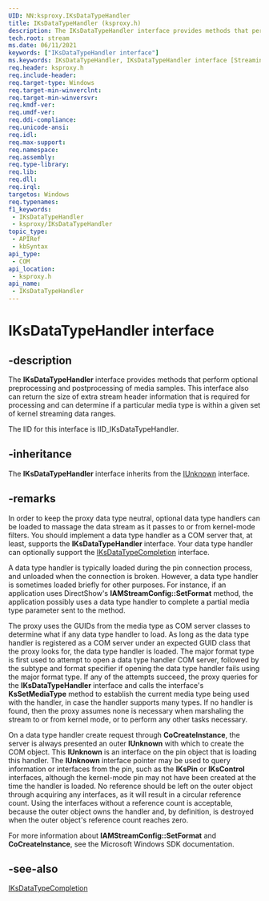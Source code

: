 ```yaml
---
UID: NN:ksproxy.IKsDataTypeHandler
title: IKsDataTypeHandler (ksproxy.h)
description: The IKsDataTypeHandler interface provides methods that perform optional preprocessing and postprocessing of media samples.
tech.root: stream
ms.date: 06/11/2021
keywords: ["IKsDataTypeHandler interface"]
ms.keywords: IKsDataTypeHandler, IKsDataTypeHandler interface [Streaming Media Devices], IKsDataTypeHandler interface [Streaming Media Devices],described, ksproxy/IKsDataTypeHandler, ksproxy_fd2ab182-1556-438e-bc5e-fe1339d0d865.xml, stream.iksdatatypehandler
req.header: ksproxy.h
req.include-header: 
req.target-type: Windows
req.target-min-winverclnt: 
req.target-min-winversvr: 
req.kmdf-ver: 
req.umdf-ver: 
req.ddi-compliance: 
req.unicode-ansi: 
req.idl: 
req.max-support: 
req.namespace: 
req.assembly: 
req.type-library: 
req.lib: 
req.dll: 
req.irql: 
targetos: Windows
req.typenames: 
f1_keywords:
 - IKsDataTypeHandler
 - ksproxy/IKsDataTypeHandler
topic_type:
 - APIRef
 - kbSyntax
api_type:
 - COM
api_location:
 - ksproxy.h
api_name:
 - IKsDataTypeHandler
---
```


# IKsDataTypeHandler interface

## -description

The **IKsDataTypeHandler** interface provides methods that perform optional preprocessing and postprocessing of media samples. This interface also can return the size of extra stream header information that is required for processing and can determine if a particular media type is within a given set of kernel streaming data ranges.

The IID for this interface is IID_IKsDataTypeHandler.

## -inheritance

The **IKsDataTypeHandler** interface inherits from the [IUnknown](/windows/win32/api/unknwn/nn-unknwn-iunknown) interface.

## -remarks

In order to keep the proxy data type neutral, optional data type handlers can be loaded to massage the data stream as it passes to or from kernel-mode filters. You should implement a data type handler as a COM server that, at least, supports the **IKsDataTypeHandler** interface. Your data type handler can optionally support the [IKsDataTypeCompletion](/windows-hardware/drivers/ddi/ksproxy/nn-ksproxy-iksdatatypecompletion) interface.

A data type handler is typically loaded during the pin connection process, and unloaded when the connection is broken. However, a data type handler is sometimes loaded briefly for other purposes. For instance, if an application uses DirectShow's **IAMStreamConfig::SetFormat** method, the application possibly uses a data type handler to complete a partial media type parameter sent to the method.

The proxy uses the GUIDs from the media type as COM server classes to determine what if any data type handler to load. As long as the data type handler is registered as a COM server under an expected GUID class that the proxy looks for, the data type handler is loaded. The major format type is first used to attempt to open a data type handler COM server, followed by the subtype and format specifier if opening the data type handler fails using the major format type. If any of the attempts succeed, the proxy queries for the **IKsDataTypeHandler** interface and calls the interface's **KsSetMediaType** method to establish the current media type being used with the handler, in case the handler supports many types. If no handler is found, then the proxy assumes none is necessary when marshaling the stream to or from kernel mode, or to perform any other tasks necessary.

On a data type handler create request through **CoCreateInstance**, the server is always presented an outer **IUnknown** with which to create the COM object. This **IUnknown** is an interface on the pin object that is loading this handler. The **IUnknown** interface pointer may be used to query information or interfaces from the pin, such as the **IKsPin** or **IKsControl** interfaces, although the kernel-mode pin may not have been created at the time the handler is loaded. No reference should be left on the outer object through acquiring any interfaces, as it will result in a circular reference count. Using the interfaces without a reference count is acceptable, because the outer object owns the handler and, by definition, is destroyed when the outer object's reference count reaches zero.

For more information about **IAMStreamConfig::SetFormat** and **CoCreateInstance**, see the Microsoft Windows SDK documentation.

## -see-also

[IKsDataTypeCompletion](/windows-hardware/drivers/ddi/ksproxy/nn-ksproxy-iksdatatypecompletion)
